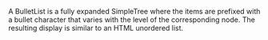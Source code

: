 A BulletList is a fully expanded SimpleTree where the items are prefixed with a bullet character that varies with the level of the corresponding node. The resulting display is similar to an HTML unordered list.